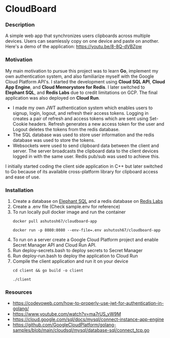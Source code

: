 # CloudBoard

### Description
A simple web app that synchronizes users clipboards across multiple devices. Users can seamlessly copy on one device and paste on another. Here's a demo of the application: https://youtu.be/8-8Q-dVBZpw

### Motivation
My main motivation to pursue this project was to learn **Go**, implement my own authentication system, and also familiarize myself with the Google Cloud Platform API's. I started the development using **Cloud SQL API**, **Cloud App Engine**, and **Cloud Memorystore for Redis**. I later switched to **Elephant SQL**, and **Redis Labs** due to credit limitations on GCP. The final application was also deployed on **Cloud Run**.

- I made my own JWT authentication system which enables users to signup, login, logout, and refresh their access tokens. Logging in creates a pair of refresh and access tokens which are sent using Set-Cookie headers. Refresh generates a new access token for the user and Logout deletes the tokens from the redis database.
- The SQL database was used to store user information and the redis database was used to store the tokens.
- Websockets were used to send clipboard data between the client and server. The server broadcasts the clipboard data to the client devices logged in with the same user. Redis pub/sub was used to achieve this.

I initially started coding the client side application in C++ but later switched to Go because of its available cross-platform library for clipboard access and ease of use.

### Installation
1. Create a database on [Elephant SQL](https://www.elephantsql.com/) and a redis database on [Redis Labs](https://app.redislabs.com/)
2. Create a .env file (Check sample.env for reference)
3. To run locally pull docker image and run the container
    ```
    docker pull ashutosh67/cloudboard-app
    ```
    ```
    docker run -p 8080:8080 --env-file=.env ashutosh67/cloudboard-app
    ```
4. To run on a server create a Google Cloud Platform project and enable Secret Manager API and Cloud Run API.
5. Run deploy-secrets.bash to deploy secrets to Secret Manager
6. Run deploy-run.bash to deploy the application to Cloud Run
7. Compile the client application and run it on your device
    ```
    cd client && go build -o client
    ```
    ```
    ./client
    ```

### Resources
- https://codevoweb.com/how-to-properly-use-jwt-for-authentication-in-golang/
- https://www.youtube.com/watch?v=ma7rUS_vW9M
- https://cloud.google.com/sql/docs/mysql/connect-instance-app-engine
- https://github.com/GoogleCloudPlatform/golang-samples/blob/main/cloudsql/mysql/database-sql/connect_tcp.go
